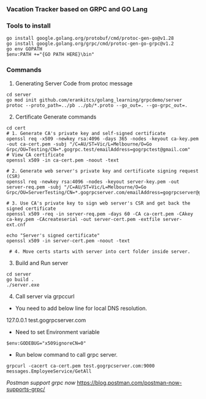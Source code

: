 ### Vacation Tracker based on GRPC and GO Lang


### Tools to install
```
go install google.golang.org/protobuf/cmd/protoc-gen-go@v1.28
go install google.golang.org/grpc/cmd/protoc-gen-go-grpc@v1.2
go env GOPATH
$env:PATH +="{GO PATH HERE}\bin"
```
### Commands

1. Generating Server Code from protoc message
```
cd server
go mod init github.com/erankitcs/golang_learning/grpcdemo/server
protoc --proto_path=../pb ../pb/*.proto --go_out=. --go-grpc_out=.
```

2. Certificate Generate commands
```
cd cert
# 1. Generate CA's private key and self-signed certificate
openssl req -x509 -newkey rsa:4096 -days 365 -nodes -keyout ca-key.pem -out ca-cert.pem -subj "/C=AU/ST=Vic/L=Melbourne/O=Go Grpc/OU=Testing/CN=*.gogrpc.test/emailAddress=gogrpctest@gmail.com"
# View CA certificate
openssl x509 -in ca-cert.pem -noout -text

# 2. Generate web server's private key and certificate signing request (CSR)
openssl req -newkey rsa:4096 -nodes -keyout server-key.pem -out server-req.pem -subj "/C=AU/ST=Vic/L=Melbourne/O=Go Grpc/OU=ServerTesting/CN=*.gogrpcserver.com/emailAddress=gogrpcserver@gmail.com"

# 3. Use CA's private key to sign web server's CSR and get back the signed certificate
openssl x509 -req -in server-req.pem -days 60 -CA ca-cert.pem -CAkey ca-key.pem -CAcreateserial -out server-cert.pem -extfile server-ext.cnf

echo "Server's signed certificate"
openssl x509 -in server-cert.pem -noout -text
 
 # 4. Move certs starts with server into cert folder inside server. 
```

3. Build and Run server
```
cd server
go build .
./server.exe
```

4. Call server via grpccurl

- You need to add below line for local DNS resolution.

127.0.0.1  test.gogrpcserver.com

- Need to set Environment variable 
```
$env:GODEBUG="x509ignoreCN=0"
```
- Run below command to call grpc server. 
```
grpcurl -cacert ca-cert.pem test.gogrpcserver.com:9000 messages.EmployeeService/GetAll
```

*Postman support grpc now*
https://blog.postman.com/postman-now-supports-grpc/
